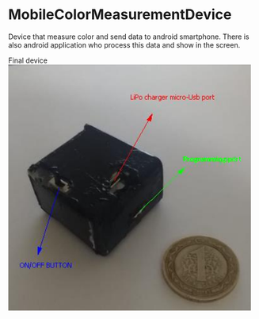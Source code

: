 # MobileColorMeasurementDevice
Device that measure color and send data to android smartphone. There is also android application who process this data and show in the screen.


Final device 
![alt text](https://github.com/ahmetdenizyilmaz/MobileColorMeasurementDevice/blob/master/Images/Final%20device%20with%20box.png)
